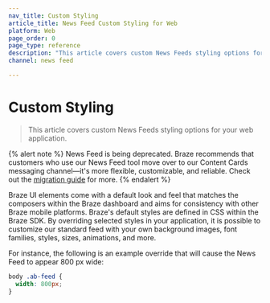 ```yaml
---
nav_title: Custom Styling
article_title: News Feed Custom Styling for Web
platform: Web
page_order: 0
page_type: reference
description: "This article covers custom News Feeds styling options for your web application."
channel: news feed

---
```


# Custom Styling

> This article covers custom News Feeds styling options for your web application.

{% alert note %}
News Feed is being deprecated. Braze recommends that customers who use our News Feed tool move over to our Content Cards messaging channel—it's more flexible, customizable, and reliable. Check out the [migration guide]({{site.baseurl}}/user_guide/message_building_by_channel/content_cards/migrating_from_news_feed/) for more.
{% endalert %}

Braze UI elements come with a default look and feel that matches the composers within the Braze dashboard and aims for consistency with other Braze mobile platforms. Braze's default styles are defined in CSS within the Braze SDK. By overriding selected styles in your application, it is possible to customize our standard feed with your own background images, font families, styles, sizes, animations, and more.

For instance, the following is an example override that will cause the News Feed to appear 800&nbsp;px wide:

``` css
body .ab-feed {
  width: 800px;
}
```